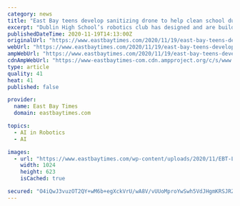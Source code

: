 ```yaml
---
category: news
title: "East Bay teens develop sanitizing drone to help clean school during pandemic"
excerpt: "Dublin High School’s robotics club has designed and are building a sanitizing drone that will help clean the school during the pandemic."
publishedDateTime: 2020-11-19T14:13:00Z
originalUrl: "https://www.eastbaytimes.com/2020/11/19/east-bay-teens-develop-sanitizing-drone-to-help-clean-school-during-pandemic/"
webUrl: "https://www.eastbaytimes.com/2020/11/19/east-bay-teens-develop-sanitizing-drone-to-help-clean-school-during-pandemic/"
ampWebUrl: "https://www.eastbaytimes.com/2020/11/19/east-bay-teens-develop-sanitizing-drone-to-help-clean-school-during-pandemic/amp/"
cdnAmpWebUrl: "https://www-eastbaytimes-com.cdn.ampproject.org/c/s/www.eastbaytimes.com/2020/11/19/east-bay-teens-develop-sanitizing-drone-to-help-clean-school-during-pandemic/amp/"
type: article
quality: 41
heat: 41
published: false

provider:
  name: East Bay Times
  domain: eastbaytimes.com

topics:
  - AI in Robotics
  - AI

images:
  - url: "https://www.eastbaytimes.com/wp-content/uploads/2020/11/EBT-L-DUBDRONE-1118-2-1.jpg?w=1024&h=623"
    width: 1024
    height: 623
    isCached: true

secured: "O4iQwJ3vuzOT2QY+wM6b+egXckVrU/wA8V/vUUoMproYwSwh5VdJHgmKRSJRZTERg1GQ02I/NpFKdJSqyARum30cN3dMHY9XLBhJWcTJ6r19x9m9pASWmmHDO0BI2St+sPOLc6A71E8P4/raSH5t1WJplPs5oc55N3CzYQ00RsRLppx2os57kcMAW8qhYjkFQkkmEo/f+BhSVQavzqbONK19Y/86uERURsONVLDGSm3isfFCJhh5KQRXwFh1PPskHukMWwWqg8hYho3+49U1Iu9vlb95joJjw8fmclr8/G+hERIl7+0JwTW6/jUO8pCWvT937N2lfE7mTsi3/0fFfbbmoDC5S2TW/B0wLwBHsLg=;J4+U74eYlRYpMngNEzZO9g=="
---
```


